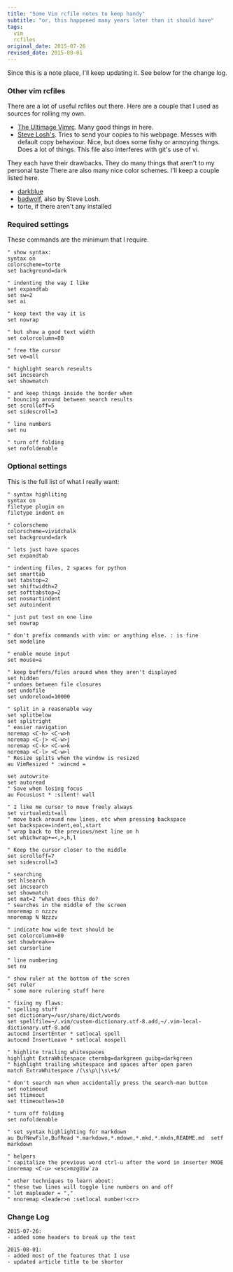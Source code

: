 ```yaml
---
title: "Some Vim rcfile notes to keep handy"
subtitle: "or, this happened many years later than it should have"
tags: 
  vim
  rcfiles
original_date: 2015-07-26
revised_date: 2015-08-01
---
```

Since this is a note place, I'll keep updating it.  See below for the change log.

### Other vim rcfiles

There are a lot of useful rcfiles out there.  Here are a couple that I 
used as sources for rolling my own.

* [The Ultimage Vimrc](https://github.com/amix/vimrc).
  Many good things in here.
* [Steve Losh's](https://bitbucket.org/sjl/dotfiles/src/d607caaf596b951d14f58d0a8342d2c2462372f6/vim/vimrc?at=default).
  Tries to send your copies to his webpage.  Messes with default copy behaviour.
  Nice, but does some fishy or annoying things.  Does a lot of things.
  This file also interferes with git's use of vi.

They each have their drawbacks.
They do many things that aren't to my personal taste
There are also many nice color schemes.  I'll keep a couple listed here.

* [darkblue](http://www.vim.org/scripts/script.php?script_id=3131)
* [badwolf](https://github.com/sjl/badwolf),  also by Steve Losh.
* torte, if there aren't any installed

### Required settings

These commands are the minimum that I require.

```vim
" show syntax:
syntax on
colorscheme=torte
set background=dark

" indenting the way I like
set expandtab
set sw=2
set ai

" keep text the way it is
set nowrap

" but show a good text width
set colorcolumn=80

" free the cursor
set ve=all

" highlight search reseults
set incsearch
set showmatch

" and keep things inside the border when
" bouncing around between search results
set scrolloff=5
set sidescroll=3

" line numbers
set nu

" turn off folding
set nofoldenable
```

### Optional settings

This is the full list of what I really want:

```vim
" syntax highliting
syntax on
filetype plugin on
filetype indent on

" colorscheme
colorscheme=vividchalk
set background=dark

" lets just have spaces
set expandtab

" indenting files, 2 spaces for python
set smarttab
set tabstop=2
set shiftwidth=2
set softtabstop=2
set nosmartindent
set autoindent

" just put test on one line
set nowrap

" don't prefix commands with vim: or anything else. : is fine
set modeline

" enable mouse input
set mouse=a

" keep buffers/files around when they aren't displayed
set hidden
" undoes between file closures
set undofile
set undoreload=10000

" split in a reasonable way
set splitbelow
set splitright
" easier navigation
noremap <C-h> <C-w>h
noremap <C-j> <C-w>j
noremap <C-k> <C-w>k
noremap <C-l> <C-w>l
" Resize splits when the window is resized
au VimResized * :wincmd =

set autowrite
set autoread
" Save when losing focus
au FocusLost * :silent! wall

" I like me cursor to move freely always
set virtualedit=all
" move back around new lines, etc when pressing backspace
set backspace=indent,eol,start
" wrap back to the previous/next line on h
set whichwrap+=<,>,h,l

" Keep the cursor closer to the middle
set scrolloff=7
set sidescroll=3

" searching
set hlsearch
set incsearch
set showmatch
set mat=2 "what does this do?
" searches in the middle of the screen
nnoremap n nzzzv
nnoremap N Nzzzv

" indicate how wide text should be
set colorcolumn=80
set showbreak=↪
set cursorline

" line numbering
set nu

" show ruler at the bottom of the scren
set ruler
" some more rulering stuff here

" fixing my flaws:
" spelling stuff
set dictionary=/usr/share/dict/words
set spellfile=~/.vim/custom-dictionary.utf-8.add,~/.vim-local-dictionary.utf-8.add
autocmd InsertEnter * setlocal spell
autocmd InsertLeave * setlocal nospell

" highlite trailing whitespaces
highlight ExtraWhitespace ctermbg=darkgreen guibg=darkgreen
" highlight trailing whitespace and spaces after open paren
match ExtraWhitespace /(\s\p\|\s\+$/

" don't search man when accidentally press the search-man button
set notimeout
set ttimeout
set ttimeoutlen=10

" turn off folding
set nofoldenable

" set syntax highlighting for markdown
au BufNewFile,BufRead *.markdown,*.mdown,*.mkd,*.mkdn,README.md  setf markdown

" helpers
" capitalize the previous word ctrl-u after the word in inserter MODE
inoremap <C-u> <esc>mzgUiw`za

" other techniques to learn about:
" these two lines will toggle line numbers on and off
" let mapleader = ","
" nnoremap <leader>n :setlocal number!<cr>
```


### Change Log
```
2015-07-26:
- added some headers to break up the text

2015-08-01:
- added most of the features that I use
- updated article title to be shorter

```

